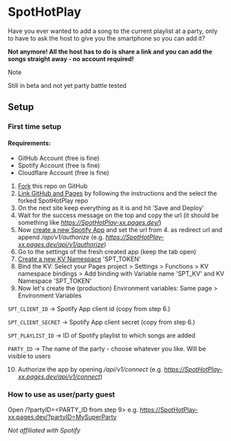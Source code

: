 # SpotHotPlay
Have you ever wanted to add a song to the current playlist at a party,
only to have to ask the host to give you the smartphone so you can add it?

**Not anymore! All the host has to do is share a link and you can add the songs straight away - no account required!**

> [!NOTE]
> Still in beta and not yet party battle tested

## Setup

### First time setup
 
#### Requirements: 
- GitHub Account (free is fine)
- Spotify Account (free is fine)
- Cloudflare Account (free is fine)

1. [Fork](https://github.com/Jo0001/SpotHotPlay/fork) this repo on GitHub
2. [Link GitHub and Pages](https://dash.cloudflare.com/?to=/:account/pages/new/provider/github) by following the instructions and the select the forked SpotHotPlay repo
3. On the next site keep everything as it is and hit 'Save and Deploy'
4. Wait for the success message on the top and copy the url (it should be something like *https://SpotHotPlay-xx.pages.dev/*)
5. Now [create a new Spotify App](https://developer.spotify.com/dashboard/create) and set the url from 4. as redirect url and append */api/v1/authorize* (e.g. *https://SpotHotPlay-xx.pages.dev/api/v1/authorize*)
6. Go to the settings of the fresh created app (keep the tab open)
7. [Create a new KV Namespace](https://dash.cloudflare.com/?to=/:account/workers/kv/namespaces) 'SPT_TOKEN'
8. Bind the KV: Select your Pages project > Settings > Functions > KV namespace bindings > Add binding with Variable name 'SPT_KV' and KV Namespace 'SPT_TOKEN'
9. Now let's create the (production) Environment variables: Same page > Environment Variables

`SPT_CLIENT_ID`  → Spotify App client id (copy from step 6.)

`SPT_CLIENT_SECRET` → Spotify App client secret (copy from step 6.)

`SPT_PLAYLIST_ID` → ID of Spotify playlist to which songs are added

`PARTY_ID` → The name of the party - choose whatever you like. Will be visible to users

10. Authorize the app by opening <your url>*/api/v1/connect* (e.g. *https://SpotHotPlay-xx.pages.dev/api/v1/connect*)

### How to use as user/party guest

Open <your url>/?partyID=<PARTY_ID from step 9> e.g. https://SpotHotPlay-xx.pages.dev/?partyID=MySuperParty 


  


*Not affiliated with Spotify*
